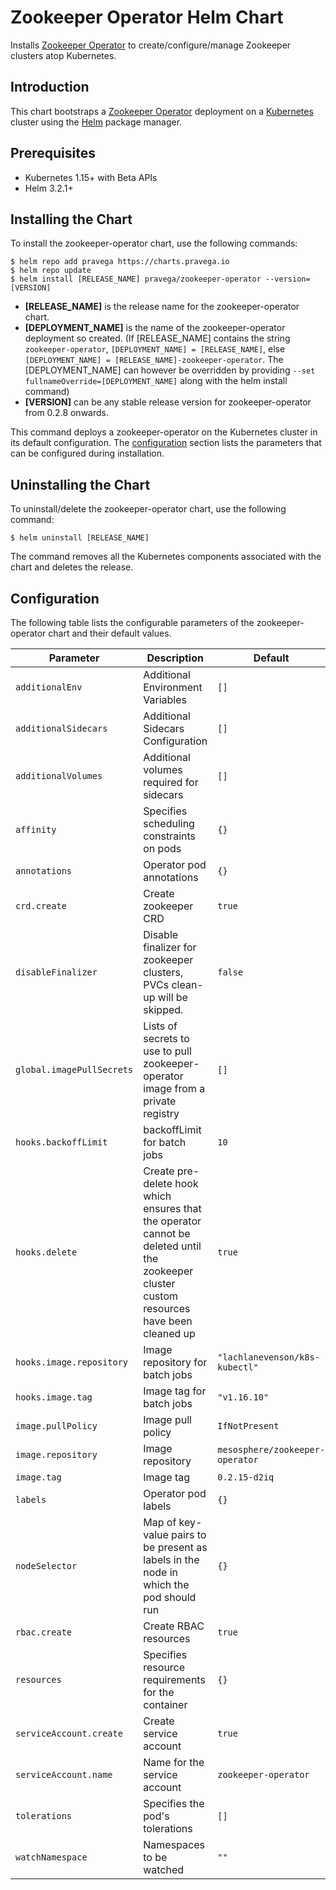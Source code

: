 # Zookeeper Operator Helm Chart

Installs [Zookeeper Operator](https://github.com/pravega/zookeeper-operator) to create/configure/manage Zookeeper clusters atop Kubernetes.

## Introduction

This chart bootstraps a [Zookeeper Operator](https://github.com/pravega/zookeeper-operator) deployment on a [Kubernetes](http://kubernetes.io) cluster using the [Helm](https://helm.sh) package manager.

## Prerequisites
  - Kubernetes 1.15+ with Beta APIs
  - Helm 3.2.1+

## Installing the Chart

To install the zookeeper-operator chart, use the following commands:

```
$ helm repo add pravega https://charts.pravega.io
$ helm repo update
$ helm install [RELEASE_NAME] pravega/zookeeper-operator --version=[VERSION]
```
- **[RELEASE_NAME]** is the release name for the zookeeper-operator chart.
- **[DEPLOYMENT_NAME]** is the name of the zookeeper-operator deployment so created. (If [RELEASE_NAME] contains the string `zookeeper-operator`, `[DEPLOYMENT_NAME] = [RELEASE_NAME]`, else `[DEPLOYMENT_NAME] = [RELEASE_NAME]-zookeeper-operator`. The [DEPLOYMENT_NAME] can however be overridden by providing `--set fullnameOverride=[DEPLOYMENT_NAME]` along with the helm install command)
- **[VERSION]** can be any stable release version for zookeeper-operator from 0.2.8 onwards.

This command deploys a zookeeper-operator on the Kubernetes cluster in its default configuration. The [configuration](#configuration) section lists the parameters that can be configured during installation.

## Uninstalling the Chart

To uninstall/delete the zookeeper-operator chart, use the following command:

```
$ helm uninstall [RELEASE_NAME]
```

The command removes all the Kubernetes components associated with the chart and deletes the release.

## Configuration

The following table lists the configurable parameters of the zookeeper-operator chart and their default values.

| Parameter | Description | Default |
| ----- | ----------- | ------ |
| `additionalEnv` | Additional Environment Variables | `[]` |
| `additionalSidecars` | Additional Sidecars Configuration | `[]` |
| `additionalVolumes` | Additional volumes required for sidecars | `[]` |
| `affinity` | Specifies scheduling constraints on pods | `{}` |
| `annotations` | Operator pod annotations | `{}` |
| `crd.create` | Create zookeeper CRD | `true` |
| `disableFinalizer` | Disable finalizer for zookeeper clusters, PVCs clean-up will be skipped.| `false` |
| `global.imagePullSecrets` | Lists of secrets to use to pull zookeeper-operator image from a private registry | `[]` |
| `hooks.backoffLimit` | backoffLimit for batch jobs | `10` |
| `hooks.delete` | Create pre-delete hook which ensures that the operator cannot be deleted until the zookeeper cluster custom resources have been cleaned up | `true` |
| `hooks.image.repository` | Image repository for batch jobs | `"lachlanevenson/k8s-kubectl"` |
| `hooks.image.tag` | Image tag for batch jobs | `"v1.16.10"` |
| `image.pullPolicy` | Image pull policy | `IfNotPresent` |
| `image.repository` | Image repository | `mesosphere/zookeeper-operator` |
| `image.tag` | Image tag | `0.2.15-d2iq` |
| `labels` | Operator pod labels | `{}` |
| `nodeSelector` | Map of key-value pairs to be present as labels in the node in which the pod should run | `{}` |
| `rbac.create` | Create RBAC resources | `true` |
| `resources` | Specifies resource requirements for the container | `{}` |
| `serviceAccount.create` | Create service account | `true` |
| `serviceAccount.name` | Name for the service account | `zookeeper-operator` |
| `tolerations` | Specifies the pod's tolerations | `[]` |
| `watchNamespace` | Namespaces to be watched  | `""` |
